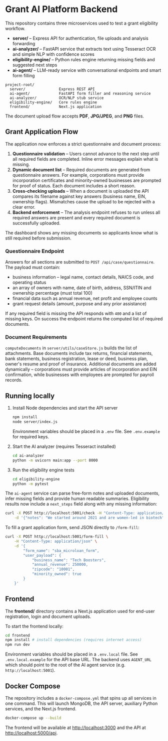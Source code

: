 # Grant AI Platform Backend

This repository contains three microservices used to test a grant eligibility workflow.

- **server/** – Express API for authentication, file uploads and analysis forwarding
- **ai-analyzer/** – FastAPI service that extracts text using Tesseract OCR and simple NLP with confidence scores
- **eligibility-engine/** – Python rules engine returning missing fields and suggested next steps
- **ai-agent/** – LLM-ready service with conversational endpoints and smart form filling

```
project-root/
  server/               Express REST API
  ai-agent/             FastAPI form filler and reasoning service
  ai-analyzer/          OCR/NLP stub service
  eligibility-engine/   Core rules engine
  frontend/             Next.js application
```

The document upload flow accepts **PDF**, **JPG/JPEG**, and **PNG** files.

## Grant Application Flow

The application now enforces a strict questionnaire and document process:

1. **Questionnaire validation** – Users cannot advance to the next step until all required fields are completed. Inline error messages explain what is missing.
2. **Dynamic document list** – Required documents are generated from questionnaire answers. For example, corporations must provide incorporation certificates and minority-owned businesses are prompted for proof of status. Each document includes a short reason.
3. **Cross-checking uploads** – When a document is uploaded the API compares its filename against key answers (business name, EIN, ownership flags). Mismatches cause the upload to be rejected with a clear error.
4. **Backend enforcement** – The analysis endpoint refuses to run unless all required answers are present and every required document is successfully uploaded.

The dashboard shows any missing documents so applicants know what is still required before submission.

### Questionnaire Endpoint

Answers for all sections are submitted to `POST /api/case/questionnaire`. The payload must contain:

- business information – legal name, contact details, NAICS code, and operating status
- an array of owners with name, date of birth, address, SSN/ITIN and ownership percentage (must total 100)
- financial data such as annual revenue, net profit and employee counts
- grant request details (amount, purpose and any prior assistance)

If any required field is missing the API responds with `400` and a list of missing keys. On success the endpoint returns the computed list of required documents.

### Document Requirements

`computeDocuments` in `server/utils/caseStore.js` builds the list of attachments. Base documents include tax returns, financial statements, bank statements, business registration, lease or deed, business plan, owner's resume and proof of insurance. Additional documents are added dynamically – corporations must provide articles of incorporation and EIN confirmation, while businesses with employees are prompted for payroll records.

## Running locally

1. Install Node dependencies and start the API server
   ```bash
   npm install
   node server/index.js
   ```
   Environment variables should be placed in a `.env` file. See `.env.example` for required keys.

2. Start the AI analyzer (requires Tesseract installed)
   ```bash
   cd ai-analyzer
   python -m uvicorn main:app --port 8000
   ```

3. Run the eligibility engine tests
   ```bash
   cd eligibility-engine
   python -m pytest
   ```

The `ai-agent` service can parse free-form notes and uploaded documents, infer missing fields
and provide human readable summaries. Eligibility results now include a `next_steps` field
along with any missing information:

```bash
curl -X POST http://localhost:5001/check -H "Content-Type: application/json" \
    -d '{"notes": "We started around 2021 and are women-led in biotech"}'
```

To fill a grant application form, send JSON directly to `/form-fill`:

```bash
curl -X POST http://localhost:5001/form-fill \
    -H "Content-Type: application/json" \
    -d '{
        "form_name": "sba_microloan_form",
        "user_payload": {
            "business_name": "Tech Boosters",
            "annual_revenue": 250000,
            "zipcode": "10001",
            "minority_owned": true
        }
    }'
```

## Frontend

The **frontend/** directory contains a Next.js application used for end-user registration, login and document uploads.

To start the frontend locally:

```bash
cd frontend
npm install # install dependencies (requires internet access)
npm run dev
```

Environment variables should be placed in a `.env.local` file. See `.env.local.example` for the API base URL.
The backend uses `AGENT_URL` which should point to the root of the AI agent service (e.g. `http://localhost:5001`).

## Docker Compose

The repository includes a `docker-compose.yml` that spins up all services in one command. This will launch MongoDB, the API server, auxiliary Python services, and the Next.js frontend.

```bash
docker-compose up --build
```

The frontend will be available at [http://localhost:3000](http://localhost:3000) and the API at [http://localhost:5000/api](http://localhost:5000/api).
